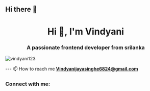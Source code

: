 ## Hi there 👋
<h1 align="center">Hi 👋, I'm Vindyani</h1>
<h3 align="center">A passionate frontend developer from srilanka</h3>

<p align="left"> <img src="https://komarev.com/ghpvc/?username=vindyani123&label=Profile%20views&color=0e75b6&style=flat" alt="vindyani123" /> </p>

--- 📫 How to reach me **Vindyanijayasinghe6824@gmail.com**

<h3 align="left">Connect with me:</h3>
<p align="left">
</p>

<!--
**vindyani123/Vindyani123** is a ✨ _special_ ✨ repository because its `README.md` (this file) appears on your GitHub profile.

Here are some ideas to get you started:

- 🔭 I’m currently working on ...
- 🌱 I’m currently learning ...
- 👯 I’m looking to collaborate on ...
- 🤔 I’m looking for help with ...
- 💬 Ask me about ...
- 📫 How to reach me: ...
- 😄 Pronouns: ...
- ⚡ Fun fact: ...
-->
